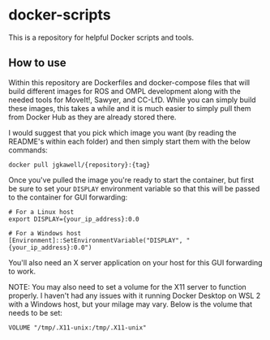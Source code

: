# docker-scripts

This is a repository for helpful Docker scripts and tools.

## How to use

Within this repository are Dockerfiles and docker-compose files that will build different images for ROS and OMPL development along with the needed tools for MoveIt!, Sawyer, and CC-LfD. While you can simply build these images, this takes a while and it is much easier to simply pull them from Docker Hub as they are already stored there.

I would suggest that you pick which image you want (by reading the README's within each folder) and then simply start them with the below commands:

```
docker pull jgkawell/{repository}:{tag}
```

Once you've pulled the image you're ready to start the container, but first be sure to set your `DISPLAY` environment variable so that this will be passed to the container for GUI forwarding:

```
# For a Linux host
export DISPLAY={your_ip_address}:0.0

# For a Windows host
[Environment]::SetEnvironmentVariable("DISPLAY", "{your_ip_address}:0.0")
```

You'll also need an X server application on your host for this GUI forwarding to work.

NOTE: You may also need to set a volume for the X11 server to function properly. I haven't had any issues with it running Docker Desktop on WSL 2 with a Windows host, but your milage may vary. Below is the volume that needs to be set:

```
VOLUME "/tmp/.X11-unix:/tmp/.X11-unix"
```
